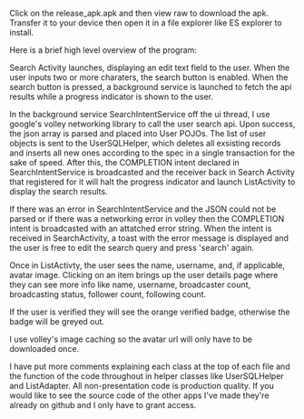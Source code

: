 Click on the release_apk.apk and then view raw to download the apk. Transfer it to your device then open it in a file explorer like ES explorer to install.

Here is a brief high level overview of the program:

Search Activity launches, displaying an edit text field to the user. When the user inputs two or more charaters, the search button is enabled. When the search button is pressed, a background service is launched to fetch the api results while a progress indicator is shown to the user.

In the background service SearchIntentService off the ui thread, I use google's volley networking library to call the user search api. Upon success, the json array is parsed and placed into User POJOs. The list of user objects is sent to the UserSQLHelper, which deletes all exsisting records and inserts all new ones according to the spec in a single transaction for the sake of speed. After this, the COMPLETION intent declared in SearchIntentService is broadcasted and the receiver back in Search Activity that registered for it will halt the progress indicator and launch ListActivity to display the search results.

If there was an error in SearchIntentService and the JSON could not be parsed or if there was a networking error in volley then the COMPLETION intent is broadcasted with an attatched error string. When the intent is received in SearchActivity, a toast with the error message is displayed and the user is free to edit the search query and press 'search' again.

Once in ListActivty, the user sees the name, username, and, if applicable, avatar image. Clicking on an item brings up the user details page where they can see more info like name, username, broadcaster count, broadcasting status, follower count, following count.

If the user is verified they will see the orange verified badge, otherwise the badge will be greyed out.

I use volley's image caching so the avatar url will only have to be downloaded once.

I have put more comments explaining each class at the top of each file and the function of the code throughout in helper classes like UserSQLHelper and ListAdapter. All non-presentation code is production quality. If you would like to see the source code of the other apps I've made they're already on github and I only have to grant access.
